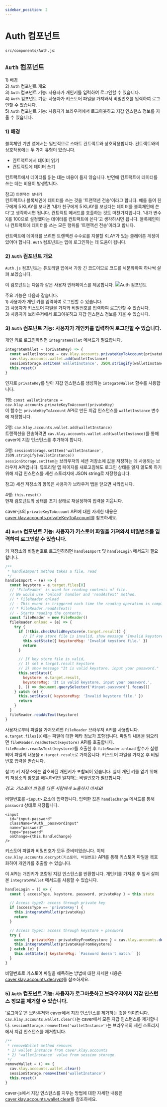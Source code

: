 ```yaml
---
sidebar_position: 2
---
```


# Auth 컴포넌트

`src/components/Auth.js`:

## `Auth` 컴포넌트 <a href="#auth-component" id="auth-component"></a>

1\) 배경\
2\) `Auth` 컴포넌트 개요\
3\) `Auth` 컴포넌트 기능: 사용자가 개인키를 입력하여 로그인할 수 있습니다.\
4\) `Auth` 컴포넌트 기능: 사용자가 키스토어 파일을 가져와서 비밀번호를 입력하여 로그인할 수 있습니다.\
5\) `Auth` 컴포넌트 기능: 사용자가 브라우저에서 로그아웃하고 지갑 인스턴스 정보를 지울 수 있습니다.

### 1) 배경 <a href="#1-background" id="1-background"></a>

블록체인 기반 앱에서는 일반적으로 스마트 컨트랙트와 상호작용합니다.
컨트랙트와의 상호작용에는 두 가지 유형이 있습니다.

* 컨트랙트에서 데이터 읽기
* 컨트랙트에 데이터 쓰기

컨트랙트에서 데이터를 읽는 데는 비용이 들지 않습니다.
반면에 컨트랙트에 데이터를 쓰는 데는 비용이 발생합니다.

참고) `트랜잭션 보내기`\
컨트랙트나 블록체인에 데이터를 쓰는 것을 '트랜잭션 전송'이라고 합니다.
예를 들어 친구에게 5 KLAY를 보내면 '내가 친구에게 5 KLAY를 보냈다는 데이터를 블록체인에 쓴다'고 생각하시면 됩니다.
컨트랙트 메서드를 호출하는 것도 마찬가지입니다. '내가 변수 X를 100으로 설정했다는 데이터를 컨트랙트에 쓴다'고 생각하시면 됩니다. 블록체인이나 컨트랙트에 데이터를 쓰는 모든 행위를 '트랜잭션 전송'이라고 합니다.

컨트랙트에 데이터를 쓰려면 트랜잭션 수수료를 지불할 KLAY가 있는 클레이튼 계정이 있어야 합니다.
`Auth` 컴포넌트는 앱에 로그인하는 데 도움이 됩니다.

### 2) `Auth` 컴포넌트 개요 <a href="#2-auth-component-overview" id="2-auth-component-overview"></a>

`Auth.js` 컴포넌트는 튜토리얼 앱에서 가장 긴 코드이므로 코드를 세분화하여 하나씩 살펴 보겠습니다.

이 컴포넌트는 다음과 같은 사용자 인터페이스를 제공합니다. ![Auth 컴포넌트](/img/build/tutorials/tutorial-auth-component.png)

주요 기능은 다음과 같습니다.\
1\) 사용자가 개인 키를 입력하여 로그인할 수 있습니다.\
2\) 사용자가 키스토어 파일을 가져와 비밀번호를 입력하여 로그인할 수 있습니다.\
3\) 사용자가 브라우저에서 로그아웃하고 지갑 인스턴스 정보를 지울 수 있습니다.

### 3) `Auth` 컴포넌트 기능: 사용자가 개인키를 입력하여 로그인할 수 있습니다. <a href="#3-auth-component-feature-user-can-input-private-key-to-login" id="3-auth-component-feature-user-can-input-private-key-to-login"></a>

개인 키로 로그인하려면 `integrateWallet` 메서드가 필요합니다.

```javascript
integrateWallet = (privateKey) => {
  const walletInstance = cav.klay.accounts.privateKeyToAccount(privateKey)
  cav.klay.accounts.wallet.add(walletInstance)
  sessionStorage.setItem('walletInstance', JSON.stringify(walletInstance))
  this.reset()
}
```

인자로 `privateKey`를 받아 지갑 인스턴스를 생성하는 `integateWallet` 함수를 사용합니다.

1행: `const walletInstance = cav.klay.accounts.privateKeyToAccount(privateKey)`\
이 함수는 `privateKeyToAccount` API로 만든 지갑 인스턴스를 `walletInstance` 변수에 저장합니다.

2행: `cav.klay.accounts.wallet.add(walletInstance)`\
트랜잭션을 전송하려면 `cav.klay.accounts.wallet.add(walletInstance)`를 통해 caver에 지갑 인스턴스를 추가해야 합니다.

3행: `sessionStorage.setItem('walletInstance', JSON.stringify(walletInstance))`\
`sessionStorage.setItem`는 브라우저의 세션 저장소에 값을 저장하는 데 사용되는 브라우저 API입니다.
튜토리얼 앱 페이지를 새로고침해도 로그인 상태를 잃지 않도록 하기 위해 지갑 인스턴스를 세션 스토리지에 JSON string로 저장했습니다.

참고) 세션 저장소의 항목은 사용자가 브라우저 탭을 닫으면 사라집니다.

4행: `this.reset()`\
현재 컴포넌트의 상태를 초기 상태로 재설정하여 입력을 지웁니다.

caver-js의 `privateKeyToAccount` API에 대한 자세한 내용은 [caver.klay.accounts.privateKeyToAccount](../../../../references/sdk/caver-js-1.4.1/api/caver.klay.accounts.md#privatekeytoaccount)를 참조하세요.

### 4) `Auth` 컴포넌트 기능: 사용자가 키스토어 파일을 가져와서 비밀번호를 입력하여 로그인할 수 있습니다. <a href="#4-auth-component-feature-user-can-import-keystore-file-and-input-password-to-log" id="4-auth-component-feature-user-can-import-keystore-file-and-input-password-to-log"></a>

키 저장소와 비밀번호로 로그인하려면 `handleImport` 및 `handleLogin` 메서드가 필요합니다.

```javascript
/**
 * handleImport method takes a file, read
 */
handleImport = (e) => {
  const keystore = e.target.files[0]
  // 'FileReader' is used for reading contents of file.
  // We would use 'onload' handler and 'readAsText' method.
  // * FileReader.onload
  // - This event is triggered each time the reading operation is completed.
  // * FileReader.readAsText()
  // - Starts reading the contents.
  const fileReader = new FileReader()
  fileReader.onload = (e) => {
    try {
      if (!this.checkValidKeystore(e.target.result)) {
        // If key store file is invalid, show message "Invalid keystore file."
        this.setState({ keystoreMsg: 'Invalid keystore file.' })
        return
      }

      // If key store file is valid,
      // 1) set e.target.result keystore
      // 2) show message "It is valid keystore. input your password."
      this.setState({
        keystore: e.target.result,
        keystoreMsg: 'It is valid keystore. input your password.',
      }, () => document.querySelector('#input-password').focus())
    } catch (e) {
      this.setState({ keystoreMsg: 'Invalid keystore file.' })
      return
    }
  }
  fileReader.readAsText(keystore)
}
```

사용자로부터 파일을 가져오려면 `FileReader` 브라우저 API를 사용합니다.
`e.target.files[0]`에는 파일에 대한 메타 정보가 포함됩니다. 파일의 내용을 읽으려면 `fileReader.readAsText(keystore)` API를 호출합니다.
`fileReader.readAsText(keystore)`를 호출한 후 `fileReader.onload` 함수가 실행되어 파일의 내용을 `e.target.result`로 가져옵니다.
키스토어 파일을 가져온 후 비밀번호 입력을 받습니다.

참고) 키 저장소에는 암호화된 개인키가 포함되어 있습니다. 실제 개인 키를 얻기 위해 키 저장소의 암호를 해독하려면 일치하는 비밀번호가 필요합니다.

_경고: 키스토어 파일을 다른 사람에게 노출하지 마세요!_

비밀번호를 `<input>` 요소에 입력합니다. 입력한 값은 `handleChange` 메서드를 통해 `password` 상태로 저장됩니다.

```markup
<input
  id="input-password"
  className="Auth__passwordInput"
  name="password"
  type="password"
  onChange={this.handleChange}
/>
```

키스토어 파일과 비밀번호가 모두 준비되었습니다. 이제 `cav.klay.accounts.decrypt(키스토어, 비밀번호)` API를 통해 키스토어 파일을 복호화하여 개인키를 추출할 수 있습니다.

이 API는 개인키가 포함된 지갑 인스턴스를 반환합니다. 개인키를 가져온 후 앞서 살펴본 `integrateWallet` 메서드를 사용할 수 있습니다.

```javascript
handleLogin = () => {
  const { accessType, keystore, password, privateKey } = this.state

  // Access type2: access through private key
  if (accessType == 'privateKey') {
    this.integrateWallet(privateKey)
    return
  }

  // Access type1: access through keystore + password
  try {
    const { privateKey: privateKeyFromKeystore } = cav.klay.accounts.decrypt(keystore, password)
    this.integrateWallet(privateKeyFromKeystore)
  } catch (e) {
    this.setState({ keystoreMsg: `Password doesn't match.` })
  }
}
```

비밀번호로 키스토어 파일을 해독하는 방법에 대한 자세한 내용은 [caver.klay.accounts.decrypt](../../../../references/sdk/caver-js-1.4.1/api/caver.klay.accounts.md#decrypt)를 참조하세요.

### 5) `Auth` 컴포넌트 기능: 사용자가 로그아웃하고 브라우저에서 지갑 인스턴스 정보를 제거할 수 있습니다. <a href="#5-auth-component-feature-user-can-logout-remove-wallet-instance-information-from" id="5-auth-component-feature-user-can-logout-remove-wallet-instance-information-from"></a>

'로그아웃'은 브라우저와 caver에서 지갑 인스턴스를 제거하는 것을 의미합니다.
`cav.klay.accounts.wallet.clear()`는 caver에서 모든 지갑 인스턴스를 제거합니다.
`sessionStorage.removeItem('walletInstance')`는 브라우저의 세션 스토리지에서 지갑 인스턴스를 제거합니다.

```javascript
/**
 * removeWallet method removes
 * 1) wallet instance from caver.klay.accounts
 * 2) 'walletInstance' value from session storage.
 */
removeWallet = () => {
  cav.klay.accounts.wallet.clear()
  sessionStorage.removeItem('walletInstance')
  this.reset()
}
```

caver-js에서 지갑 인스턴스를 지우는 방법에 대한 자세한 내용은 [caver.klay.accounts.wallet.clear](../../../../references/sdk/caver-js-1.4.1/api/caver.klay.accounts.md#wallet-clear)를 참조하세요.
